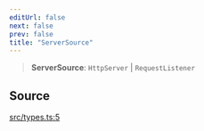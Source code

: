 ```yaml
---
editUrl: false
next: false
prev: false
title: "ServerSource"
---
```


> **ServerSource**: `HttpServer` \| `RequestListener`

## Source

[src/types.ts:5](https://github.com/eddienubes/sagetest/blob/7d90467/src/types.ts#L5)
